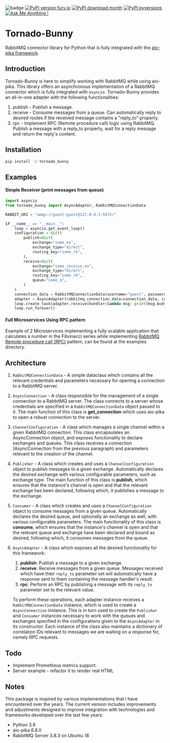 ![badge](https://github.com/odedshimon/tornado-bunny/workflows/Tornado%20Bunny%20CI/CD/badge.svg)
[![PyPI version fury.io](https://badge.fury.io/py/tornado-bunny.svg)](https://pypi.python.org/pypi/tornado-bunny/)
[![PyPI download month](https://img.shields.io/pypi/dm/tornado-bunny.svg)](https://pypi.python.org/pypi/tornado-bunny/)
[![PyPI pyversions](https://img.shields.io/pypi/pyversions/tornado-bunny.svg)](https://pypi.python.org/pypi/tornado-bunny/)
[![Ask Me Anything !](https://img.shields.io/badge/Ask%20me-anything-1abc9c.svg)](https://github.com/odedshimon/tornado-bunny/)

Tornado-Bunny
=============
RabbitMQ connector library for Python that is fully integrated with the [aio-pika framework](https://aio-pika.readthedocs.io/en/latest/).

Introduction
------------
Tornado-Bunny is here to simplify working with RabbitMQ while using aio-pika.
This library offers an asynchronous implementation of a RabbitMQ connector which is fully integrated with `asyncio`.
Tornado-Bunny provides an all-in-one adapter with the following functionalities:
1. publish - Publish a message.
2. receive - Consume messages from a queue. Can automatically reply to desired routes if the received message
             contains a "reply_to" property.
3. rpc - Implement RPC (Remote procedure call) logic using RabbitMQ. Publish a message with a reply_to property, wait for a reply message and return the reply's content.

Installation
------------
```bash
pip install -U tornado_bunny
```

Examples
-------
#### Simple Receiver (print messages from queue)
```python
import asyncio
from tornado_bunny import AsyncAdapter, RabbitMQConnectionData

RABBIT_URI = "amqp://guest:guest@127.0.0.1:5672/"

if __name__ == "__main__":
    loop = asyncio.get_event_loop()
    configuration = dict(
        publish=dict(
            exchange="some_ex",
            exchange_type="direct",
            routing_key="some_rk",
        ),
        receive=dict(
            exchange="some_receive_ex",
            exchange_type="direct",
            routing_key="some_rk",
            queue="some_q",
        )
    )
    connection_data = RabbitMQConnectionData(username="guest", password="guest", connection_name="example")
    adapter = AsyncAdapter(rabbitmq_connection_data=connection_data, configuration=configuration, loop=loop)
    loop.create_task(adapter.receive(handler=lambda msg: print(msg.body), queue="some_q"))
    loop.run_forever()
```

#### Full Microservices Using RPC pattern
Example of 2 Microservices implementing a fully scalable application that calculates a number in the Fibonacci series while implementing [RabbitMQ Remote procedure call (RPC)](https://www.rabbitmq.com/tutorials/tutorial-six-python.html) pattern, can be found at the examples directory.

Architecture
------------
1. `RabbitMQConnectionData` -
   A simple dataclass which contains all the relevant credentials and parameters necessary for opening a connection
   to a RabbitMQ server.
2. `AsyncConnection` -
   A class responsible for the management of a single connection to a RabbitMQ server.
   The class connects to a server whose credentials are specified in a `RabbitMQConnectionData` object passed to it.
   The main function of this class is **get_connection** which uses aio-pika to open a robust connection to the server.
3. `ChannelConfiguration` -
   A class which manages a single channel within a given RabbitMQ connection.
   This class encapsulates an AsyncConnection object, and exposes functionality to declare exchanges and queues.
   This class receives a connection (AsyncConnection from the previous paragraph) and parameters relevant to the creation of the channel.
4. `Publisher` -
   A class which creates and uses a `ChannelConfiguration` object to publish messages to a given exchange.
   Automatically declares the desired exchange with various configurable parameters, such as exchange type.
   The main function of this class is **publish**, which ensures that the instance's channel is open and that
   the relevant exchange has been declared, following which, it publishes a message to the exchange.
5. `Consumer` -
   A class which creates and uses a `ChannelConfiguration` object to consume messages from a given queue.
   Automatically declares the desired queue, and optionally an exchange as well, with various configurable parameters.
   The main functionality of this class is **consume**, which ensures that the instance's channel is open and that
   the relevant queue and exchange have been declared and bound as desired, following which, it consumes messages from
   the queue.
6. `AsyncAdapter` -
   A class which exposes all the desired functionality for this framework:
   1. **publish**: Publish a message to a given exchange.
   2. **receive**: Receive messages from a given queue. Messages received which have their `reply_to`
      parameter set will automatically have a response sent to them containing the message handler's result.
   3. **rpc**: Perform an RPC by publishing a message with its `reply_to` parameter set to the relevant value.

   To perform these operations, each adapter instance receives a `RabbitMQConnectionData` instance,
   which is used to create a `AsyncConnection` instance. This is in turn used to create the
   `Publisher` and `Consumer` instances necessary to work with the queues and exchanges specified
   in the configurations given to the `AsyncAdapter` in its constructor.
   Each instance of the class also maintains a dictionary of correlation IDs relevant to messages
   we are waiting on a response for, namely RPC requests.


Todo
----
* Implement Prometheus metrics support.
* Server example - refactor it to render real HTML

Notes
-----
This package is inspired by various implementations that I have encountered over the years.
The current version includes improvements and adjustments designed to improve integration
with technologies and frameworks developed over the last few years:
* Python 3.9
* aio-pika 6.8.0
* RabbitMQ Server 3.8.3 on Ubuntu 18
